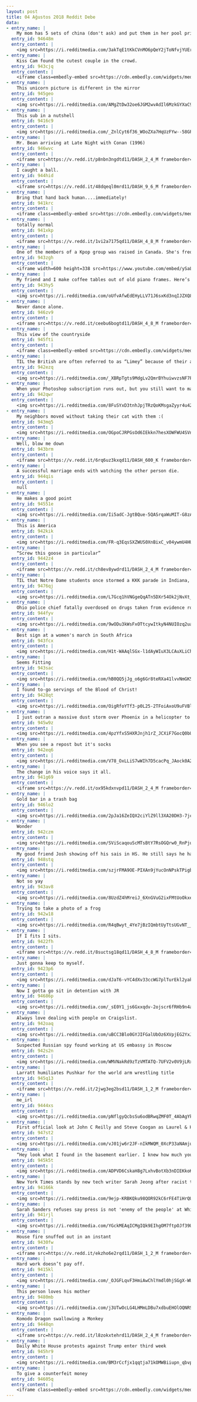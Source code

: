 ```yaml
---
layout: post
title: 04 Ağustos 2018 Reddit Debe
data:
- entry_name: |
    My mom has 5 sets of china (don't ask) and put them in her pool prior to being evacuated from fires in northern California. The dishware survived!
  entry_id: 94648m
  entry_content: |
    <img src=https://i.redditmedia.com/3akTqE1tKkCVnMO6pQeY2jToNfvjYUErJ8YMdGbL29c.jpg?s=dcce8c212f312eb3fd0cfd8d97bfc89f frameborder=0>
- entry_name: |
    Kiss Cam found the cutest couple in the crowd.
  entry_id: 943cjq
  entry_content: |
    <iframe class=embedly-embed src=https://cdn.embedly.com/widgets/media.html?src=https%3A%2F%2Fgfycat.com%2Fifr%2FReasonableJoyfulKoala&url=https%3A%2F%2Fgfycat.com%2FReasonableJoyfulKoala&image=https%3A%2F%2Fthumbs.gfycat.com%2FReasonableJoyfulKoala-size_restricted.gif&key=522baf40bd3911e08d854040d3dc5c07&type=text%2Fhtml&schema=gfycat width=480 height=480 scrolling=no frameborder=0 allow=autoplay; fullscreen allowfullscreen=true></iframe>
- entry_name: |
    This unicorn picture is different in the mirror
  entry_id: 945geo
  entry_content: |
    <img src=https://i.redditmedia.com/AMgZtDw32oe6JGM2wvAdIl6MzkGYXaC9Kk_vS1yx65g.jpg?s=89d80fafe98910209ac759fa68540ccd frameborder=0>
- entry_name: |
    This sub in a nutshell
  entry_id: 9416c9
  entry_content: |
    <img src=https://i.redditmedia.com/_ZnlCyt6f36_WOoZXa7HqUzFYw--58GP1NM9SW86Is4.jpg?s=e11be2ba2877701a876822221147c507 frameborder=0>
- entry_name: |
    Mr. Bean arriving at Late Night with Conan (1996)
  entry_id: 946wvc
  entry_content: |
    <iframe src=https://v.redd.it/p8nbn3ngdtd11/DASH_2_4_M frameborder=0></iframe>
- entry_name: |
    I caught a ball.
  entry_id: 944hid
  entry_content: |
    <iframe src=https://v.redd.it/48dqeql0mrd11/DASH_9_6_M frameborder=0></iframe>
- entry_name: |
    Bring that hand back human....immediately!
  entry_id: 941krc
  entry_content: |
    <iframe class=embedly-embed src=https://cdn.embedly.com/widgets/media.html?src=https%3A%2F%2Fgfycat.com%2Fifr%2FUnluckyImmaterialCockatoo&url=https%3A%2F%2Fgfycat.com%2FUnluckyImmaterialCockatoo&image=https%3A%2F%2Fthumbs.gfycat.com%2FUnluckyImmaterialCockatoo-size_restricted.gif&key=2aa3c4d5f3de4f5b9120b660ad850dc9&type=text%2Fhtml&schema=gfycat width=600 height=600 scrolling=no frameborder=0 allow=autoplay; fullscreen allowfullscreen=true></iframe>
- entry_name: |
    totally normal
  entry_id: 941xkp
  entry_content: |
    <iframe src=https://v.redd.it/1vi2a7175qd11/DASH_4_8_M frameborder=0></iframe>
- entry_name: |
    One of the members of a Kpop group was raised in Canada. She's frequently asked to speak English... she often has to affect a Korean accent in order to be understood.
  entry_id: 943zgh
  entry_content: |
    <iframe width=600 height=338 src=https://www.youtube.com/embed/ySaLdP_othI?feature=oembed&enablejsapi=1 frameborder=0 allow=autoplay; encrypted-media allowfullscreen></iframe>
- entry_name: |
    My friend and I make coffee tables out of old piano frames. Here’s our latest creation.
  entry_id: 943hy5
  entry_content: |
    <img src=https://i.redditmedia.com/oUfvAfwEdEHyLLV71J6sxKd3nqIJZXQ8VJZYq67GCjU.jpg?s=e748e7d99867742b167be91445bb0451 frameborder=0>
- entry_name: |
    Never dance alone.
  entry_id: 946zv9
  entry_content: |
    <iframe src=https://v.redd.it/ceebu6bogtd11/DASH_4_8_M frameborder=0></iframe>
- entry_name: |
    This view of the countryside
  entry_id: 945fti
  entry_content: |
    <iframe class=embedly-embed src=https://cdn.embedly.com/widgets/media.html?src=https%3A%2F%2Fgfycat.com%2Fifr%2FInsecureSourAmericanwigeon&url=https%3A%2F%2Fgfycat.com%2FInsecureSourAmericanwigeon&image=https%3A%2F%2Fthumbs.gfycat.com%2FInsecureSourAmericanwigeon-size_restricted.gif&key=522baf40bd3911e08d854040d3dc5c07&type=text%2Fhtml&schema=gfycat width=480 height=852 scrolling=no frameborder=0 allow=autoplay; fullscreen allowfullscreen=true></iframe>
- entry_name: |
    TIL the British are often referred to as “Limey” because of their army’s use of lime to prevent scurvy when at sea. The use of citrus was initially a closely guarded military secret as it gave them the ability to remain at sea for lengthy periods without contracting the disorder.
  entry_id: 942ezq
  entry_content: |
    <img src=https://i.redditmedia.com/_XBRpTgts9MdgLv2QmrBYhuiwvzsNF7PygYp7aKgSWk.jpg?s=25d175d4d37e48b971a9e659377a9a9a frameborder=0>
- entry_name: |
    When your Photoshop subscription runs out, but you still want to make memes
  entry_id: 942qwr
  entry_content: |
    <img src=https://i.redditmedia.com/8FuSYxD3tnhJpjTRzQoKMsgaZyyr4u42ogN8EuubO0o.jpg?s=83c30d6988a36ef1ead772aac615f6b0 frameborder=0>
- entry_name: |
    My neighbors moved without taking their cat with them :(
  entry_id: 943mq5
  entry_content: |
    <img src=https://i.redditmedia.com/OGpoCJRPGsOd6IEkkn7hesXOWFWU4SVnf8PTd1Urf_s.jpg?s=1b46d566c639db34772d3e4a64e9b59e frameborder=0>
- entry_name: |
    Well, blow me down
  entry_id: 943brm
  entry_content: |
    <iframe src=https://v.redd.it/6rq6uz3kxqd11/DASH_600_K frameborder=0></iframe>
- entry_name: |
    A successful marriage ends with watching the other person die.
  entry_id: 944qis
  entry_content: |
    null
- entry_name: |
    He makes a good point
  entry_id: 94551e
  entry_content: |
    <img src=https://i.redditmedia.com/Ii5adC-JgtBQue-5QASrqaWuMIT-G8zAZWX1sLliLx8.jpg?s=12f0f32858b36ac9ddaae176ab7dc55e frameborder=0>
- entry_name: |
    This is America
  entry_id: 942kik
  entry_content: |
    <img src=https://i.redditmedia.com/FR-q3EqsSXZWUS0XnBixC_v04ywmU4HU4XgwViAgf8Q.jpg?s=a2b92086d5640f5ce64a0e6fce0127af frameborder=0>
- entry_name: |
    “Screw this goose in particular”
  entry_id: 9442z4
  entry_content: |
    <iframe src=https://v.redd.it/ch8ev8ywdrd11/DASH_2_4_M frameborder=0></iframe>
- entry_name: |
    TIL that Notre Dame students once stormed a KKK parade in Indiana, ripping robes and hoods off the Klansmen and driving them out of the area, ruining the rally.
  entry_id: 9476qj
  entry_content: |
    <img src=https://i.redditmedia.com/L7Gcq1hVNGgeQqATn5DXr54Ok2jNvXt_CclsC6Kq8Qc.jpg?s=c98d7abdfc5ac7e2540a1155742176e3 frameborder=0>
- entry_name: |
    Ohio police chief fatally overdosed on drugs taken from evidence room, investigators say
  entry_id: 944fyv
  entry_content: |
    <img src=https://i.redditmedia.com/9wODu3kWsFxOTtcywItkyN4NUIOzq2uaHlTcEPfPdmE.jpg?s=1840f0260465269d9b885025da732bca frameborder=0>
- entry_name: |
    Best sign at a women's march in South Africa
  entry_id: 943fcx
  entry_content: |
    <img src=https://i.redditmedia.com/H1t-WAAqlSGx-l1dAyWIuX3LCAuXLiChNGs8CC9HBGY.jpg?s=6447a8029c697004547a2a63b9dc15a5 frameborder=0>
- entry_name: |
    Seems Fitting
  entry_id: 943sac
  entry_content: |
    <img src=https://i.redditmedia.com/hB0QQ5jJg_o6g6Gr8teRXa41lvvNmGK5tAmU2fbeI9E.jpg?s=0e90ecf3a659f8d2bd1b0f9281c02338 frameborder=0>
- entry_name: |
    I found to-go servings of the Blood of Christ!
  entry_id: 9428qt
  entry_content: |
    <img src=https://i.redditmedia.com/OigRfoYTf3-p0L25-2TFoiAxoU9uFVBl9G5EL1IvK0E.jpg?s=e816a7dfdf7124f5009b4a15f7398879 frameborder=0>
- entry_name: |
    I just outran a massive dust storm over Phoenix in a helicopter to get this photo.
  entry_id: 945w9z
  entry_content: |
    <img src=https://i.redditmedia.com/4pzYfxS5HXRJnjh1rZ_JCXiF7GocQ0bUHsGRBuMQq_Q.jpg?s=b8f7496f3515aee9a1313ce7b0c0f0b8 frameborder=0>
- entry_name: |
    When you see a repost but it's socks
  entry_id: 942eq6
  entry_content: |
    <img src=https://i.redditmedia.com/V78_OxLLiS7wWIh7D5cacPq_JAock0A2Ht2go4fJZ3U.jpg?s=fafd87fc59c498c4bede41290c699c90 frameborder=0>
- entry_name: |
    The change in his voice says it all.
  entry_id: 941g69
  entry_content: |
    <iframe src=https://v.redd.it/ox95kdxnvpd11/DASH_2_4_M frameborder=0></iframe>
- entry_name: |
    Gold bar in a trash bag
  entry_id: 946lo2
  entry_content: |
    <img src=https://i.redditmedia.com/2pJa16ZeIQX2ciYlZ9ll3XA20DH3-7jc_ZBWSx1dohg.jpg?s=996a052be3d5c47dce58e630eee4bc56 frameborder=0>
- entry_name: |
    Wonder
  entry_id: 942czm
  entry_content: |
    <img src=https://i.redditmedia.com/SViScaqouScMTsBtY7RsOGQrw0_RnPjutMVx_9dyZO8.jpg?s=413fb227ebc8044552322c39da81a305 frameborder=0>
- entry_name: |
    My good friend Josh showing off his sais in HS. He still says he has no regrets about this. Him and his lovely gf are both redditors. Please bring this to the front page for them.
  entry_id: 948stq
  entry_content: |
    <img src=https://i.redditmedia.com/szjrFMA9OE-PIXAn9jYucOnNPskTPigb80oGZiGca6o.jpg?s=4b620e2d16220a94dd0ec3ccacd039d3 frameborder=0>
- entry_name: |
    Not so yay
  entry_id: 943av8
  entry_content: |
    <img src=https://i.redditmedia.com/8UzdZ4hMreiJ_6XnGVuG2ixFMtUoOkxeWQSbHiJ3WmE.jpg?s=3d42d9181c77c26e798264321bbdaec6 frameborder=0>
- entry_name: |
    Trying to take a photo of a frog
  entry_id: 942w18
  entry_content: |
    <img src=https://i.redditmedia.com/R4qBwyt_4Ye7jBzIQmbtUyTtsUGvNT__tiQsefFKm5M.jpg?s=d12c690195d84c0ec6c89fe78994d2f4 frameborder=0>
- entry_name: |
    If I fits I sits.
  entry_id: 9422fh
  entry_content: |
    <iframe src=https://v.redd.it/8suctsg18qd11/DASH_4_8_M frameborder=0></iframe>
- entry_name: |
    Just gonna keep to myself.
  entry_id: 9423p6
  entry_content: |
    <img src=https://i.redditmedia.com/dJaT6-vYC4dXv33ccWG7plTurEkl2yakMhMofGd1rws.jpg?s=a5829f718a36237d7f2b0f5775c0448a frameborder=0>
- entry_name: |
    Now I gotta go sit in detention with JR
  entry_id: 94686p
  entry_content: |
    <img src=https://i.redditmedia.com/_sE0Y1_js6Gxxqdv-2ojscr6fRHb9n4aqaAtwsrJCBE.jpg?s=9b9a487948352ab672f86a489db8401d frameborder=0>
- entry_name: |
    Always love dealing with people on Craigslist.
  entry_id: 942oaq
  entry_content: |
    <img src=https://i.redditmedia.com/uBCC3Blo0GYJIFGalUbOz6XVpjEG2YxJmQ3I6Y2T5G8.jpg?s=6acaa5f69297bcfe6eab073538fe2b6f frameborder=0>
- entry_name: |
    Suspected Russian spy found working at US embassy in Moscow
  entry_id: 942s2n
  entry_content: |
    <img src=https://i.redditmedia.com/WMVNakRd9zTzVMTATQ-7UFV2v0V9jLRxLJbzu7a406I.jpg?s=54dc7a4b3d986658032e6ee7543ce669 frameborder=0>
- entry_name: |
    Larratt humiliates Pushkar for the world arm wrestling title
  entry_id: 945q13
  entry_content: |
    <iframe src=https://v.redd.it/2jwg3eg2bsd11/DASH_1_2_M frameborder=0></iframe>
- entry_name: |
    me_irl
  entry_id: 9444xs
  entry_content: |
    <img src=https://i.redditmedia.com/pNflgyQcbsSu6odBRwqZMF0T_4AbAgYkMIoD4QGoYsg.gif?fm=jpg&s=db1b422cb8d03d5ef4da0c1999e372d0 frameborder=0>
- entry_name: |
    First official look at John C Reilly and Steve Coogan as Laurel & Hardy in Stan & Ollie
  entry_id: 947st2
  entry_content: |
    <img src=https://i.redditmedia.com/vJ01jw6r2JF-nIkMWQM_0XcP33aNAmjuTe7KuQFBkoc.jpg?s=5375661e0edd85a6b09471b0266e8ca5 frameborder=0>
- entry_name: |
    “Hey look what I found in the basement earlier. I knew how much you liked that game when you were little so I got back ups in case they were lost or stolen.” - My Mom this afternoon. Hidden away for almost 20 years. They’re both still sealed.
  entry_id: 945k5t
  entry_content: |
    <img src=https://i.redditmedia.com/ADPVD6CskaH8g7LxhvBotXb3nDIEKkoKjREA8SoLbDU.jpg?s=2ff27c6a358065d10f06f5078a5ab73a frameborder=0>
- entry_name: |
    New York Times stands by new tech writer Sarah Jeong after racist tweets surface
  entry_id: 94166k
  entry_content: |
    <img src=https://i.redditmedia.com/9ejp-KRBKQku98QOR92kC6rFE4TiHrQUkJHDvV8cn60.jpg?s=dd1abe17a2faa75a05cd8c118e5adaba frameborder=0>
- entry_name: |
    Sarah Sanders refuses say press is not 'enemy of the people' at White House briefing
  entry_id: 941rjl
  entry_content: |
    <img src=https://i.redditmedia.com/YGckMEAqICMgIQk9EIhgOM7ftpOJf39UWOXk0CaSjZQ.jpg?s=802f66be50154b7d18eba1c0b3779d49 frameborder=0>
- entry_name: |
    House fire snuffed out in an instant
  entry_id: 9430fw
  entry_content: |
    <iframe src=https://v.redd.it/ekzho6e2rqd11/DASH_1_2_M frameborder=0></iframe>
- entry_name: |
    Hard work doesn’t pay off.
  entry_id: 9415kl
  entry_content: |
    <img src=https://i.redditmedia.com/_OJGFLqvF3HmiAwChlYmdl0hjSGgX-WU7LQR1ZfIavw.jpg?s=683bd14f1505336ba1a6f42dd1f1060a frameborder=0>
- entry_name: |
    This person loves his mother
  entry_id: 9480mb
  entry_content: |
    <img src=https://i.redditmedia.com/j3UTwOcLG4LHMmLDBu7xdbuEHOlOQNRSvWxJ7mjmfH4.jpg?s=80029480405b154fa7483b2179686497 frameborder=0>
- entry_name: |
    Komodo Dragon swallowing a Monkey
  entry_id: 9448qn
  entry_content: |
    <iframe src=https://v.redd.it/l8zokxtehrd11/DASH_2_4_M frameborder=0></iframe>
- entry_name: |
    Daily White House protests against Trump enter third week
  entry_id: 945hr9
  entry_content: |
    <img src=https://i.redditmedia.com/BM3rCcfjx1qqtja71kOMWBiiupn_qbvpfADb-8TgBJ0.jpg?s=306409b5db204dfa5a11b1bbf6577654 frameborder=0>
- entry_name: |
    To give a counterfeit money
  entry_id: 94605q
  entry_content: |
    <iframe class=embedly-embed src=https://cdn.embedly.com/widgets/media.html?src=https%3A%2F%2Fgfycat.com%2Fifr%2FCheerfulDapperFlickertailsquirrel&url=https%3A%2F%2Fgfycat.com%2FCheerfulDapperFlickertailsquirrel&image=https%3A%2F%2Fthumbs.gfycat.com%2FCheerfulDapperFlickertailsquirrel-size_restricted.gif&key=522baf40bd3911e08d854040d3dc5c07&type=text%2Fhtml&schema=gfycat width=480 height=600 scrolling=no frameborder=0 allow=autoplay; fullscreen allowfullscreen=true></iframe>
---
```

